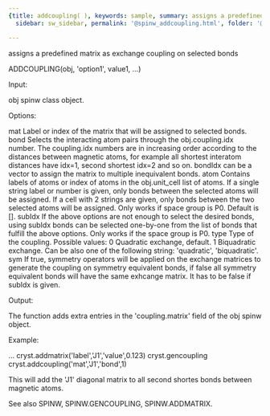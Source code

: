 ```yaml
---
{title: addcoupling( ), keywords: sample, summary: assigns a predefined matrix as exchange coupling on selected bonds,
  sidebar: sw_sidebar, permalink: '@spinw_addcoupling.html', folder: '@spinw', mathjax: 'true'}

---
```

  assigns a predefined matrix as exchange coupling on selected bonds
 
  ADDCOUPLING(obj, 'option1', value1, ...)
 
  Input:
 
  obj           spinw class object.
 
  Options:
 
  mat           Label or index of the matrix that will be assigned to
                selected bonds.
  bond          Selects the interacting atom pairs through the
                obj.coupling.idx number. The coupling.idx numbers are in
                increasing order according to the distances between
                magnetic atoms, for example all shortest interatom
                distances have idx=1, second shortest idx=2 and so on.
                bondIdx can be a vector to assign the matrix to multiple
                inequivalent bonds.
  atom          Contains labels of atoms or index of atoms in the
                obj.unit_cell list of atoms. If a single string label or
                number is given, only bonds between the selected atoms will
                be assigned. If a cell with 2 strings are given, only bonds
                between the two selected atoms will be assigned. Only works
                if space group is P0. Default is [].
  subIdx        If the above options are not enough to select the desired
                bonds, using subIdx bonds can be selected one-by-one from
                the list of bonds that fulfill the above options. Only
                works if the space group is P0.
  type          Type of the coupling. Possible values:
                    0       Quadratic exchange, default.
                    1       Biquadratic exchange.
                Can be also one of the following string: 'quadratic',
                'biquadratic'.
  sym           If true, symmetry operators will be applied on the exchange
                matrices to generate the coupling on symmetry equivalent
                bonds, if false all symmetry equivalent bonds will have the
                same exhcange matrix. It has to be false if subIdx is
                given.
 
  Output:
 
  The function adds extra entries in the 'coupling.matrix' field of the obj
  spinw object.
 
  Example:
 
  ...
  cryst.addmatrix('label','J1','value',0.123)
  cryst.gencoupling
  cryst.addcoupling('mat','J1','bond',1)
 
  This will add the 'J1' diagonal matrix to all second shortes bonds
  between magnetic atoms.
 
  See also SPINW, SPINW.GENCOUPLING, SPINW.ADDMATRIX.
 
